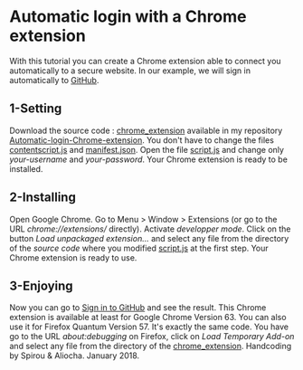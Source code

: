 # Automatic login with a Chrome extension
With this tutorial you can create a Chrome extension able to connect you automatically to a secure website.
In our example, we will sign in automatically to [GitHub](https://github.com/).
## 1-Setting
Download the source code : [chrome_extension](https://github.com/AliochaFilipovitch/Automatic-login-Chrome-extension/tree/master/chrome_extension) available in my repository [Automatic-login-Chrome-extension](https://github.com/AliochaFilipovitch/Automatic-login-Chrome-extension). You don't have to change the files [contentscript.js](https://github.com/AliochaFilipovitch/Automatic-login-Chrome-extension/blob/master/chrome_extension/contentscript.js) and [manifest.json](https://github.com/AliochaFilipovitch/Automatic-login-Chrome-extension/blob/master/chrome_extension/manifest.json). Open the file [script.js](https://github.com/AliochaFilipovitch/Automatic-login-Chrome-extension/blob/master/chrome_extension/script.js) and change only *your-username* and *your-password*. Your Chrome extension is ready to be installed.
## 2-Installing
Open Google Chrome. Go to Menu > Window > Extensions (or go to the URL *chrome://extensions/* directly). Activate _developper mode_. Click on the button _Load unpackaged extension..._ and select any file from the directory of the _source code_ where you modified [script.js](https://github.com/AliochaFilipovitch/Automatic-login-Chrome-extension/blob/master/chrome_extension/script.js) at the first step. Your Chrome extension is ready to use. 
## 3-Enjoying
Now you can go to [Sign in to GitHub](https://github.com/login) and see the result. This Chrome extension is available at least for Google Chrome Version 63. You can also use it for Firefox Quantum Version 57. It's exactly the same code. You have go to the URL *about:debugging* on Firefox, click on _Load Temporary Add-on_ and select any file from the directory of the [chrome_extension](https://github.com/AliochaFilipovitch/Automatic-login-Chrome-extension/tree/master/chrome_extension). Handcoding by Spirou & Aliocha. January 2018.
